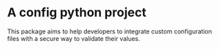 # A config python project
This package aims to help developers to integrate custom configuration files with a secure way to validate their values.
